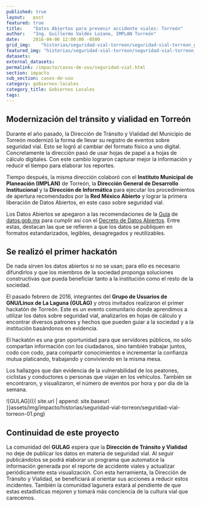 ```yaml
---
published: true
layout:   post
featured: true
title:    "Datos Abiertos para prevenir accidente viales: Torreón"
author:   "Ing. Guillermo Valdés Lozano, IMPLAN Torreón"
date:     2016-04-06 12:00:00 -0500
grid_img:    "historias/seguridad-vial-torreon/seguridad-vial-torreon_grid.png"
featured_img: "historias/seguridad-vial-torreon/seguridad-vial-torreon_featured.png"
datasets:
external_datasets:
permalink: /impacto/casos-de-uso/seguridad-vial.html
section: impacto
sub_section: casos-de-uso
category: gobiernos-locales
category_title: Gobiernos Locales
tags:
---
```

## Modernización del tránsito y vialidad en Torreón

Durante el año pasado, la Dirección de Tránsito y Vialidad del Municipio de Torreón modernizó la forma de llevar su registro de eventos sobre seguridad vial. Esto se logró al cambiar del formato físico a uno digital. Concretamente la dirección pasó de usar hojas de papel a a hojas de cálculo digitales.  Con este cambio lograron capturar mejor la información y reducir el tiempo para elaborar los reportes.

Tiempo después, la misma dirección colaboró con el **Instituto Municipal de Planeación (IMPLAN)** de Torreón, la **Dirección General de Desarrollo Institucional** y la **Dirección de Informática** para ejecutar los procedimientos de apertura recomendados por la **Red México Abierto** y lograr la primera liberación de Datos Abiertos, en este caso sobre seguridad vial.

Los Datos Abiertos se apegaron a las recomendaciones de la [Guía](http://datos.gob.mx/guia/) de [datos.gob.mx](http://datos.gob.mx) para cumplir así con el [Decreto de Datos Abiertos](http://www.gob.mx/mexicodigital/documentos/decreto-de-datos-abiertos?idiom=es). Entre estas, destacan las que se refieren a que los datos se publiquen en formatos estandarizados, legibles, desagregados y reutilizables.

## Se realizó el primer hackatón

De nada sirven los datos abiertos si no se usan; para ello es necesario difundirlos y que los miembros de la sociedad proponga soluciones constructivas que pueda beneficiar tanto a la institución como el resto de la sociedad.

El pasado febrero de 2016, integrantes del **Grupo de Usuarios de GNU/Linux de La Laguna (GULAG)** y otros invitados realizaron el primer hackatón de Torreón. Este es un evento comunitario donde aprendimos a utilizar los datos sobre seguridad vial, analizarlos en hojas de cálculo y encontrar diversos patrones y hechos que pueden guiar a la sociedad y a la institución basándonos en evidencia.

El hackatón es una gran oportunidad para que servidores públicos, no sólo compartan información con los ciudadanos, sino también trabajar juntos, codo con codo, para compartir conocimientos e incrementar la confianza mutua platicando, trabajando y conviviendo en la misma mesa.

Los hallazgos que  dan evidencia de la vulnerabilidad de los peatones, ciclistas y conductores o personas que viajan en los vehículos.  También se encontraron, y visualizaron, el número de eventos por hora y por día de la semana.

![GULAG]({{ site.url | append: site.baseurl }}assets/img/impacto/historias/seguridad-vial-torreon/seguridad-vial-torreon-01.png)

## Continuidad de este proyecto

La comunidad del **GULAG** espera que la **Dirección de Tránsito y Vialidad** no deje de publicar los datos en materia de seguridad vial. Al seguir publicándolos se podrá elaborar un programa que automatice la información generada por el reporte de accidente viales y actualizar periódicamente esta visualización. Con esta herramienta, la Dirección de Tránsito y Vialidad, se beneficiará al orientar sus acciones a reducir estos incidentes. También la comunidad lagunera estará al pendiente de que estas estadísticas mejoren y tomará más conciencia de la cultura vial que carecemos.

